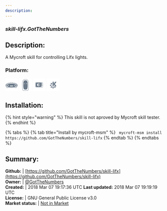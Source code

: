 ```yaml
---
description: 
---
```


### _skill-lifx.GotTheNumbers_  
## Description:  
A Mycroft skill for controlling Lifx lights.  
### Platform:  
 ![Mark I](../.gitbook/assets/mark-1-icon.png)  ![Mark II](../.gitbook/assets/mark-2-icon.png)  ![Picroft](../.gitbook/assets/picroft-icon.png)  ![plasmoid](../.gitbook/assets/kde.png)   
  
## Installation:  
{% hint style="warning" %}
This skill is not aproved by Mycroft skill tester.
{% endhint %}
    
{% tabs %}
{% tab title="Install by mycroft-msm" %}
``` mycroft-msm install https://github.com/GotTheNumbers/skill-lifx```
{% endtab %}
  {% endtabs %}
    
## Summary:  
**Github:** | [https://github.com/GotTheNumbers/skill-lifx](https://github.com/GotTheNumbers/skill-lifx)  
**Owner:** | [@GotTheNumbers](https://github.com/GotTheNumbers)  
**Created:** | 2018 Mar 07 19:17:36 UTC  **Last updated:** 2018 Mar 07 19:19:19 UTC  
**License:** | GNU General Public License v3.0  
**Market status:** | [Not in Market](https://market.mycroft.ai/skill/)  
